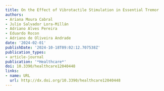 ```yaml
---
title: On the Effect of Vibrotactile Stimulation in Essential Tremor
authors:
- Ariana Moura Cabral
- Julio Salvador Lora-Millán
- Adriano Alves Pereira
- Eduardo Rocon
- Adriano de Oliveira Andrade
date: '2024-02-01'
publishDate: '2024-10-18T09:02:12.707538Z'
publication_types:
- article-journal
publication: '*Healthcare*'
doi: 10.3390/healthcare12040448
links:
- name: URL
  url: http://dx.doi.org/10.3390/healthcare12040448
---
```

